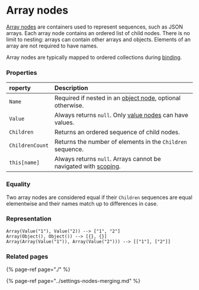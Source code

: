 # Array nodes

[Array nodes](https://github.com/vostok/configuration.abstractions/blob/master/Vostok.Configuration.Abstractions/SettingsTree/ArrayNode.cs) are containers used to represent sequences, such as JSON arrays. Each array node contains an ordered list of child nodes. There is no limit to nesting: arrays can contain other arrays and objects. Elements of an array are not required to have names.

Array nodes are typically mapped to ordered collections during [binding](../binding-nodes-to-models.md).

### Properties

| roperty | Description |
| :--- | :--- |
| `Name` | Required if nested in an [object node](object-nodes.md), optional otherwise. |
| `Value` | Always returns `null`. Only [value nodes](value-nodes.md) can have values. |
| `Children` | Returns an ordered sequence of child nodes. |
| `ChildrenCount` | Returns the number of elements in the `Children` sequence. |
| `this[name]` | Always returns `null`. Arrays cannot be navigated with [scoping](../settings-nodes-scoping.md). |

### Equality

Two array nodes are considered equal if their `Children` sequences are equal elementwise and their names match up to differences in case.

### Representation

```text
Array(Value("1"), Value("2)) --> ["1", "2"]
Array(Object(), Object()) --> [{}, {}]
Array(Array(Value("1")), Array(Value("2"))) --> [["1"], ["2"]]
```

### Related pages

{% page-ref page="./" %}

{% page-ref page="../settings-nodes-merging.md" %}



